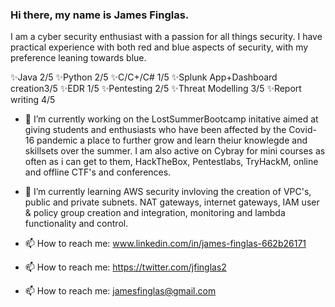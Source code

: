 ### Hi there, my name is James Finglas.

I am a cyber security enthusiast with a passion for all things security. 
I have practical experience with both red and blue aspects of security, with my preference leaning towards blue.

✨Java 2/5 ✨Python 2/5 ✨C/C+/C# 1/5 ✨Splunk App+Dashboard creation3/5 ✨EDR 1/5  ✨Pentesting 2/5 ✨Threat Modelling 3/5 ✨Report writing 4/5 

- 🔭 I’m currently working on the LostSummerBootcamp initative aimed at giving students and enthusiasts who have been affected by the Covid-16 pandemic a place to further grow and learn theiur knowlegde and skillsets over the summer. I am also active on Cybray for mini courses as often as i can get to them, HackTheBox, Pentestlabs, TryHackM, online and offline CTF's and conferences. 

- 🌱 I’m currently learning AWS security invloving the creation of VPC's, public and private subnets. NAT gateways, internet gateways, IAM user & policy group creation and integration, monitoring and lambda functionality and control.
   
- 📫 How to reach me: www.linkedin.com/in/james-finglas-662b26171
- 📫 How to reach me: https://twitter.com/jfinglas2
- 📫 How to reach me: jamesfinglas@gmail.com


<!--
**JamesFinglas/JamesFinglas** is a ✨ _special_ ✨ repository because its `README.md` (this file) appears on your GitHub profile.



-->
